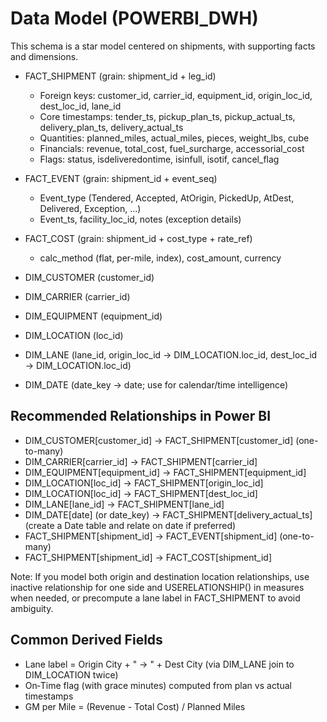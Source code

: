 # Data Model (POWERBI_DWH)

This schema is a star model centered on shipments, with supporting facts and dimensions.

- FACT_SHIPMENT (grain: shipment_id + leg_id)
  - Foreign keys: customer_id, carrier_id, equipment_id, origin_loc_id, dest_loc_id, lane_id
  - Core timestamps: tender_ts, pickup_plan_ts, pickup_actual_ts, delivery_plan_ts, delivery_actual_ts
  - Quantities: planned_miles, actual_miles, pieces, weight_lbs, cube
  - Financials: revenue, total_cost, fuel_surcharge, accessorial_cost
  - Flags: status, isdeliveredontime, isinfull, isotif, cancel_flag

- FACT_EVENT (grain: shipment_id + event_seq)
  - Event_type (Tendered, Accepted, AtOrigin, PickedUp, AtDest, Delivered, Exception, ...)
  - Event_ts, facility_loc_id, notes (exception details)

- FACT_COST (grain: shipment_id + cost_type + rate_ref)
  - calc_method (flat, per-mile, index), cost_amount, currency

- DIM_CUSTOMER (customer_id)
- DIM_CARRIER (carrier_id)
- DIM_EQUIPMENT (equipment_id)
- DIM_LOCATION (loc_id)
- DIM_LANE (lane_id, origin_loc_id → DIM_LOCATION.loc_id, dest_loc_id → DIM_LOCATION.loc_id)
- DIM_DATE (date_key → date; use for calendar/time intelligence)

## Recommended Relationships in Power BI
- DIM_CUSTOMER[customer_id] → FACT_SHIPMENT[customer_id] (one-to-many)
- DIM_CARRIER[carrier_id] → FACT_SHIPMENT[carrier_id]
- DIM_EQUIPMENT[equipment_id] → FACT_SHIPMENT[equipment_id]
- DIM_LOCATION[loc_id] → FACT_SHIPMENT[origin_loc_id]
- DIM_LOCATION[loc_id] → FACT_SHIPMENT[dest_loc_id]
- DIM_LANE[lane_id] → FACT_SHIPMENT[lane_id]
- DIM_DATE[date] (or date_key) → FACT_SHIPMENT[delivery_actual_ts] (create a Date table and relate on date if preferred)
- FACT_SHIPMENT[shipment_id] → FACT_EVENT[shipment_id] (one-to-many)
- FACT_SHIPMENT[shipment_id] → FACT_COST[shipment_id]

Note: If you model both origin and destination location relationships, use inactive relationship for one side and USERELATIONSHIP() in measures when needed, or precompute a lane label in FACT_SHIPMENT to avoid ambiguity.

## Common Derived Fields
- Lane label = Origin City + " → " + Dest City (via DIM_LANE join to DIM_LOCATION twice)
- On‑Time flag (with grace minutes) computed from plan vs actual timestamps
- GM per Mile = (Revenue - Total Cost) / Planned Miles


